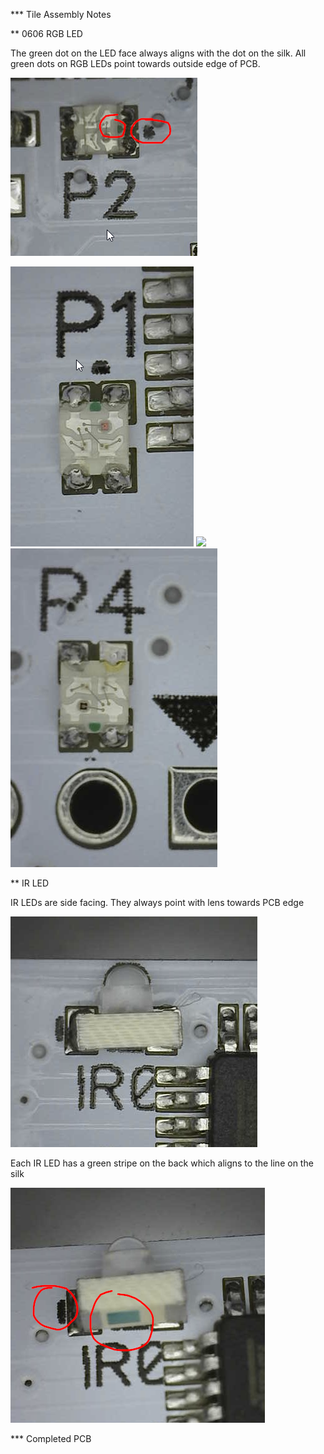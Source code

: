 *** Tile Assembly Notes

** 0606 RGB LED

The green dot on the LED face always aligns with the dot on the silk. All green dots on RGB LEDs point towards outside edge of PCB.

![](images/RGB-P2_orientaion.png)

![](images/RGB-P1.png)
![](images/RGB-P3.png)
![](images/RGB-P4.png)

** IR LED

IR LEDs are side facing. They always point with lens towards PCB edge

![](images/IR-IR0.png)


Each IR LED has a green stripe on the back which aligns to the line on the silk

![](images/IR-IR0-orentation.png)


*** Completed PCB
